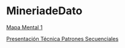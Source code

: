 # MineriadeDato
[Mapa Mental 1](https://github.com/Valeriasolisa/MineriadeDatos/blob/master/MapaMental_1_1815413.pdf)

[Presentación Técnica Patrones Secuenciales](https://github.com/Valeriasolisa/MineriadeDatos/blob/master/Presentaci%C3%B3n_PatronesSecuenciales_002.pdf)
